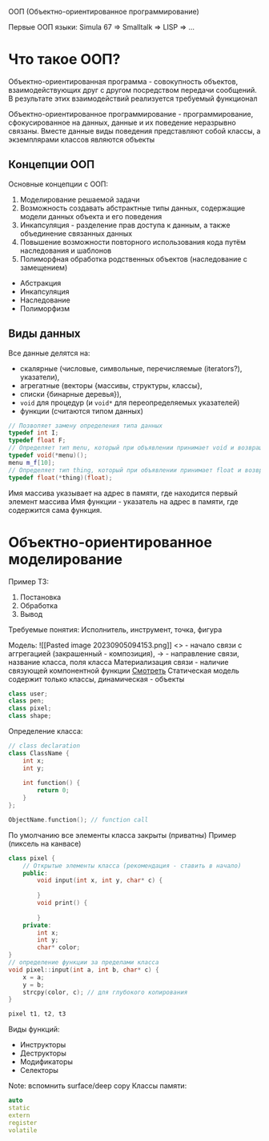 ООП (Объектно-ориентированное программирование)

Первые ООП языки:
Simula 67 => Smalltalk => LISP => ...

# Что такое ООП?
Объектно-ориентированная программа - совокупность объектов, взаимодействующих друг с другом посредством передачи сообщений. В результате этих взаимодействий реализуется требуемый функционал

Объектно-ориентированное программирование - программирование, сфокусированное на данных, данные и их поведение неразрывно связаны. Вместе данные виды поведения представляют собой классы, а экземплярами классов являются объекты
## Концепции ООП
Основные концепции с ООП:
1. Моделирование решаемой задачи
2. Возможность создавать абстрактные типы данных, содержащие модели данных объекта и его поведения
3. Инкапсуляция - разделение прав доступа к данным, а также объединение связанных данных
4. Повышение возможности повторного использования кода путём наследования и шаблонов
5. Полиморфная обработка родственных объектов (наследование с замещением)
- Абстракция
- Инкапсуляция
- Наследование
- Полиморфизм
## Виды данных
Все данные делятся на:
- скалярные (числовые, символьные, перечисляемые (iterators?), указатели), 
- агрегатные (векторы {массивы, структуры, классы}, 
- списки {бинарные деревья}), 
- `void` для процедур (и `void*` для переопределяемых указателей)
- функции (считаются типом данных)

```c++
// Позволяет замену определения типа данных
typedef int I; 
typedef float F;
// Определяет тип menu, который при объявлении принимает void и возвращает void
typedef void(*menu)();
menu m_f[10];
// Определяет тип thing, который при объявлении принимает float и возвращает float
typedef float(*thing)(float);
``` 
Имя массива указывает на адрес в памяти, где находится первый элемент массива 
Имя функции - указатель на адрес в памяти, где содержится сама функция.
# Объектно-ориентированное моделирование
Пример
ТЗ:
1. Постановка
2. Обработка
3. Вывод

Требуемые понятия:
Исполнитель, инструмент, точка, фигура

Модель:
![[Pasted image 20230905094153.png]]
<> - начало связи с аггрегацией (закрашенный - композиция), -> - направление связи, название класса, поля класса
Материализация связи - наличие связующей компонентной функции
[Смотреть](https://github.com/saif86/Object-Oriented-Modeling---Graphic-Editor)
Статическая модель содержит только классы, динамическая - объекты

```c++
class user;
class pen;
class pixel;
class shape;
```
Определение класса:
```c++
// class declaration
class ClassName {
	int x;
	int y;
	
	int function() {
		return 0;
	}
};

ObjectName.function(); // function call
```
По умолчанию все элементы класса закрыты (приватны)
Пример (пиксель на канвасе)
```c++
class pixel {
	// Открытые элементы класса (рекомендация - ставить в начало)
	public:
		void input(int x, int y, char* c) {
		
		}
		void print() {
		
		}
	private:
		int x;
		int y;
		char* color;
}
// определение функции за пределами класса
void pixel::input(int a, int b, char* c) {
	x = a;
	y = b;
	strcpy(color, c); // для глубокого копирования
}

pixel t1, t2, t3
```
Виды функций:
- Инструкторы
- Деструкторы
- Модификаторы
- Селекторы

Note: вспомнить surface/deep copy
Классы памяти:
```c++
auto
static
extern
register
volatile
```